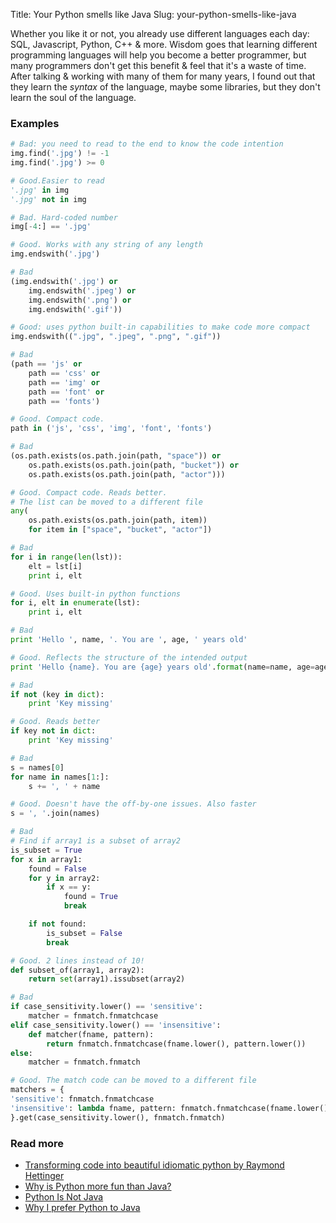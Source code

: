 Title: Your Python smells like Java
Slug: your-python-smells-like-java

Whether you like it or not, you already use different languages each day: SQL, Javascript, Python, C++ & more. Wisdom goes that learning different programming languages will help you become a better programmer, but many programmers don't get this benefit & feel that it's a waste of time. After talking & working with many of them for many years, I found out that they learn the _syntax_ of the language, maybe some libraries, but they don't learn the soul of the language.

### Examples
```python
# Bad: you need to read to the end to know the code intention
img.find('.jpg') != -1
img.find('.jpg') >= 0

# Good.Easier to read
'.jpg' in img
'.jpg' not in img
```

```python
# Bad. Hard-coded number
img[-4:] == '.jpg'

# Good. Works with any string of any length
img.endswith('.jpg')
```

```python
# Bad
(img.endswith('.jpg') or 
    img.endswith('.jpeg') or
    img.endswith('.png') or 
    img.endswith('.gif'))

# Good: uses python built-in capabilities to make code more compact
img.endswith((".jpg", ".jpeg", ".png", ".gif"))
```

```python
# Bad
(path == 'js' or 
    path == 'css' or 
    path == 'img' or
    path == 'font' or
    path == 'fonts')

# Good. Compact code.
path in ('js', 'css', 'img', 'font', 'fonts')
```

```python
# Bad
(os.path.exists(os.path.join(path, "space")) or 
    os.path.exists(os.path.join(path, "bucket")) or 
    os.path.exists(os.path.join(path, "actor")))

# Good. Compact code. Reads better. 
# The list can be moved to a different file
any(
    os.path.exists(os.path.join(path, item)) 
    for item in ["space", "bucket", "actor"])
```

```python
# Bad
for i in range(len(lst)):
    elt = lst[i]
    print i, elt

# Good. Uses built-in python functions
for i, elt in enumerate(lst):
    print i, elt
```

```python
# Bad
print 'Hello ', name, '. You are ', age, ' years old'

# Good. Reflects the structure of the intended output
print 'Hello {name}. You are {age} years old'.format(name=name, age=age)
```

```python
# Bad
if not (key in dict):
    print 'Key missing'

# Good. Reads better
if key not in dict:
    print 'Key missing'
```

```python
# Bad
s = names[0]
for name in names[1:]:
    s += ', ' + name

# Good. Doesn't have the off-by-one issues. Also faster
s = ', '.join(names)
```

```python
# Bad
# Find if array1 is a subset of array2
is_subset = True
for x in array1:
    found = False
    for y in array2:
        if x == y:
            found = True
            break

    if not found:
        is_subset = False
        break

# Good. 2 lines instead of 10!
def subset_of(array1, array2):
    return set(array1).issubset(array2)
```

```python
# Bad 
if case_sensitivity.lower() == 'sensitive':
    matcher = fnmatch.fnmatchcase
elif case_sensitivity.lower() == 'insensitive':
    def matcher(fname, pattern):
        return fnmatch.fnmatchcase(fname.lower(), pattern.lower())
else:
    matcher = fnmatch.fnmatch

# Good. The match code can be moved to a different file
matchers = {
'sensitive': fnmatch.fnmatchcase
'insensitive': lambda fname, pattern: fnmatch.fnmatchcase(fname.lower(), pattern.lower())
}.get(case_sensitivity.lower(), fnmatch.fnmatch)
```

### Read more

*   [Transforming code into beautiful idiomatic python by Raymond Hettinger](https://speakerdeck.com/pyconslides/transforming-code-into-beautiful-idiomatic-python-by-raymond-hettinger-1)
*   [Why is Python more fun than Java?](http://brizzled.clapper.org/blog/2008/07/28/why-is-python-more-fun-than-java/)
*   [Python Is Not Java](http://dirtsimple.org/2004/12/python-is-not-java.html)
*   [Why I prefer Python to Java](http://thebuild.com/blog/2014/10/22/why-i-prefer-python-to-java-in-two-code-samples/)
